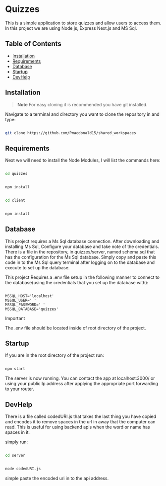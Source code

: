 # Quizzes

This is a simple application to store quizzes and allow users to access them. In this project we are using Node js, Express  Next.js and MS Sql.
 

## Table of Contents

- [Installation](#Installation)
- [Requirements](#Requirements)
- [Database](#Database)
- [Startup](#Startup)
- [DevHelp](#DevHelp)

## Installation

> **Note**
> For easy cloning it is recommended you have git installed.

Navigate to a terminal and directory you want to clone the repository in and type:

 ```bash

git clone https://github.com/Pmacdonald15/shared_workspaces

```

## Requirements

Next we will need to install the Node Modules, I will list the commands here:

```bash

cd quizzes

```

```bash

npm install

```

```bash

cd client

```

```bash

npm install

```

## Database

This project requires a Ms Sql database connection. After downloading and installing Ms Sql, Configure your database and take note of the credentials. There is a file in the repository, in quizzes/server, named schema.sql that has the configuration for the Ms Sql database. Simply copy and paste this code in to the Ms Sql query terminal after logging on to the database and execute to set up the database.

This project Requires a .env file setup in the following manner to connect to the database(using the credentials that you set up the database with): 

 ```.env

MSSQL_HOST='localhost'
MSSQL_USER=' '
MSSQL_PASSWORD=' '
MSSQL_DATABASE='quizzes'

```

> [!IMPORTANT]
>The .env file should be located inside of root directory of the project.

## Startup

If you are in the root directory of the project run:

```bash

npm start

```

The server is now running. You can contact the app at localhost:3000/ or using your public Ip address after applying the appropriate port forwarding to your router.

## DevHelp

There is a file called codedURI.js that takes the last thing you have copied and encodes it to remove spaces in the url in away that the computer can read. This is useful for using backend apis when the word or name has spaces in it.

simply run:

```bash

cd server

```

```bash

node codedURI.js

```

simple paste the encoded uri in to the api address.